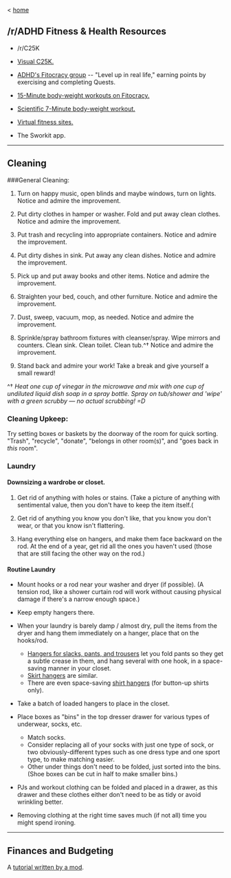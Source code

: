 ﻿< [home](/r/adhd/w/index)

## \/r/ADHD Fitness & Health Resources  

* /r/C25K   

* [Visual C25K.](http://tombenninger.com/files/2011/09/VisualC25K.v1_0b.png)  
* [ADHD's Fitocracy group](https://www.fitocracy.com/group/11363/) -- "Level up in real life," earning points by exercising and completing Quests.  
* [15-Minute body-weight workouts on Fitocracy.](https://www.fitocracy.com/group/14182/?about)  
* [Scientific 7-Minute body-weight workout.](http://well.blogs.nytimes.com/2013/05/09/the-scientific-7-minute-workout/)  
* [Virtual fitness sites.](http://www.mamamia.com.au/health-wellbeing/virtual-fitness-taking/?FB1#YUeBFPp3qaVkjBV7.97)  
* The Sworkit app.

***
## Cleaning

###General Cleaning:
1. Turn on happy music, open blinds and maybe windows, turn on lights. Notice and admire the improvement.  

2. Put dirty clothes in hamper or washer.  Fold and put away clean clothes.  Notice and admire the improvement.  
3. Put trash and recycling into appropriate containers.  Notice and admire the improvement.   
4. Put dirty dishes in sink.  Put away any clean dishes.  Notice and admire the improvement.  
5. Pick up and put away books and other items.  Notice and admire the improvement.  
6. Straighten your bed, couch, and other furniture.  Notice and admire the improvement.  
7. Dust, sweep, vacuum, mop, as needed.  Notice and admire the improvement.  
8. Sprinkle/spray bathroom fixtures with cleanser/spray.  Wipe mirrors and counters.  Clean sink.  Clean toilet.  Clean tub.^†  Notice and admire the improvement.  
9. Stand back and admire your work! Take a break and give yourself a small reward!

^† *Heat one cup of vinegar in the microwave and mix with one cup of undiluted liquid dish soap in a spray bottle. Spray on tub/shower and 'wipe' with a green scrubby — no actual scrubbing! =D*

### Cleaning Upkeep:
Try setting boxes or baskets by the doorway of the room for quick sorting.  "Trash", "recycle", "donate", "belongs in other room(s)", and "goes back in *this* room".

### Laundry

#### Downsizing a wardrobe or closet.  

1. Get rid of anything with holes or stains.  (Take a picture of anything with sentimental value, then you don't have to keep the item itself.(

2. Get rid of anything you know you don't like, that you know you don't wear, or that you know isn't flattering.

3. Hang everything else on hangers, and make them face backward on the rod.  At the end of a year, get rid all the ones you haven't used (those that are still facing the other way on the rod.)  

#### Routine Laundry

* Mount hooks or a rod near your washer and dryer (if possible).  (A tension rod, like a shower curtain rod will work without causing physical damage if there's a narrow enough space.)  

* Keep empty hangers there.
* When your laundry is barely damp / almost dry, pull the items from the dryer and hang them immediately on a hanger, place that on the hooks/rod.
  * [Hangers for slacks, pants, and trousers](http://www.organizeit.com/images/5slackha.jpg) let you fold pants so they get a subtle crease in them, and hang several with one hook, in a space-saving manner in your closet.  
  * [Skirt hangers](http://images.containerstore.com/catalogimages/151253/4TierSkirtHgr10058165_x.jpg) are similar.
  * There are even space-saving [shirt hangers](http://www.theholdingcompany.co.uk/images/products/large/pf_MSA002.jpg) (for button-up shirts only).
* Take a batch of loaded hangers to place in the closet.
* Place boxes as "bins" in the top dresser drawer for various types of underwear, socks, etc.
  * Match socks.
  * Consider replacing all of your socks with just one type of sock, or two obviously-different types such as one dress type and one sport type, to make matching easier.
  * Other under things don't need to be folded, just sorted into the bins.  (Shoe boxes can be cut in half to make smaller bins.)
* PJs and workout clothing can be folded and placed in a drawer, as this drawer and these clothes either don't need to be as tidy or avoid wrinkling better.
* Removing clothing at the right time saves much (if not all) time you might spend ironing.

***
## Finances and Budgeting
A [tutorial written by a mod](https://redd.it/4b0psa).
